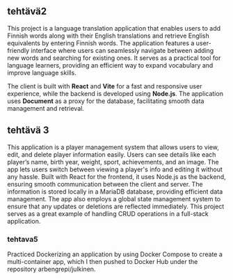 ## tehtävä2

This project is a language translation application that enables users to add Finnish words along with their English translations and retrieve English equivalents by entering Finnish words. The application features a user-friendly interface where users can seamlessly navigate between adding new words and searching for existing ones. It serves as a practical tool for language learners, providing an efficient way to expand vocabulary and improve language skills.

The client is built with **React** and **Vite** for a fast and responsive user experience, while the backend is developed using **Node.js**. The application uses **Document** as a proxy for the database, facilitating smooth data management and retrieval.

## tehtävä 3

This application is a player management system that allows users to view, edit, and delete player information easily. Users can see details like each player’s name, birth year, weight, sport, achievements, and an image. The app lets users switch between viewing a player's info and editing it without any hassle. Built with React for the frontend, it uses Node.js as the backend, ensuring smooth communication between the client and server. The information is stored locally in a MariaDB database, providing efficient data management. The app also employs a global state management system to ensure that any updates or deletions are reflected immediately. This project serves as a great example of handling CRUD operations in a full-stack application.

### tehtava5

Practiced Dockerizing an application by using Docker Compose to create a multi-container app, which I then pushed to Docker Hub under the repository arbengrepi/julkinen.
